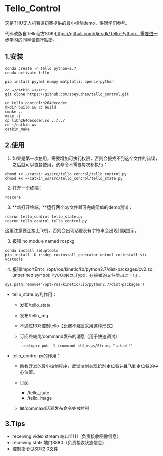 # Tello_Control

这是THU无人机赛课初赛提供的最小控制demo，供同学们参考。

代码改版自Tello官方SDK:https://github.com/dji-sdk/Tello-Python，需要进一步学习的同学请自行钻研。

## 1.安装

```
conda create -n tello python=2.7
conda activate tello

pip install pyyaml numpy matplotlib opencv-python

cd ~/catkin_ws/src/
git clone https://github.com/zoeyuchao/tello_control.git

cd tello_control/h264decoder 
mkdir build && cd build 
cmake .. 
make -j 
cp libh264decoder.so ../../
cd ~/catkin_ws
catkin_make
```

## 2.使用

1. 如果是第一次使用，需要增加可执行权限，否则会报找不到这个文件的错误，之后就可以直接使用，该命令不需要每次都执行：

```
chmod +x ~/catkin_ws/src/tello_control/tello_control.py
chmod +x ~/catkin_ws/src/tello_control/tello_state.py
```

2. 打开一个终端：

```
roscore
```

3. **新打开终端，**运行两个py文件即可完成简单的demo测试：

```
rosrun tello_control tello_state.py
rosrun tello_control tello_control.py
```
这里注意要连接上飞机，否则会出现话题没有字符串会出现错误提示。

3. 报错 no module named rospkg

```
conda install setuptools
pip install -U rosdep rosinstall_generator wstool rosinstall six vcstools
```
4. 报错ImportError: /opt/ros/kinetic/lib/python2.7/dist-packages/cv2.so: undefined symbol: PyCObject_Type，在报错的文件里加上一句：

```
sys.path.remove('/opt/ros/kinetic/lib/python2.7/dist-packages')
```

- tello_state.py的作用：

  - 发布/tello_state

  - 发布/tello_img

  - 不通过ROS控制tello【比赛不建议采用这种形式】

  - 订阅终端向/command发布的消息（用于快速调试）

     ```
      rostopic pub –1 /command std_msgs/String "takeoff"
     ```

- tello_control.py的作用：

  - 助教开发的最小控制程序，反馈控制实现识别定位毯并且飞到定位毯的中心位置。

  - 订阅

    - /tello_state
    - /tello_image

  - 向/command话题发布命令完成控制

## 3.Tips

- receiving video stream 端口11111（负责接收图像信息）
- receiving state 端口8890（负责接收状态信息）
- 控制指令见SDK2.0[文件]( [https://github.com/zoeyuchao/tello_control/blob/master/Tello_SDK_2.0_%E4%BD%BF%E7%94%A8%E8%AF%B4%E6%98%8E.pdf](https://github.com/zoeyuchao/tello_control/blob/master/Tello_SDK_2.0_使用说明.pdf) )





